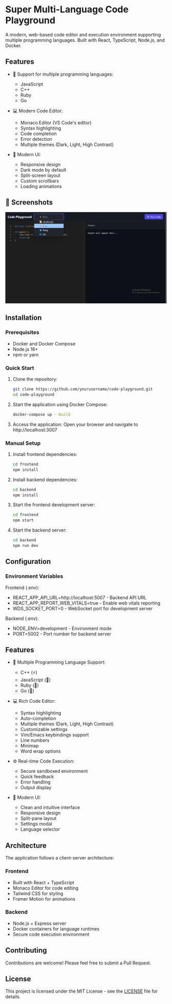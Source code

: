 # Super Multi-Language Code Playground

A modern, web-based code editor and execution environment supporting multiple programming languages. Built with React, TypeScript, Node.js, and Docker.

## Features

- 🌈 Support for multiple programming languages:
  - JavaScript
  - C++
  - Ruby
  - Go

- 💻 Modern Code Editor:
  - Monaco Editor (VS Code's editor)
  - Syntax highlighting
  - Code completion
  - Error detection
  - Multiple themes (Dark, Light, High Contrast)

- 🎨 Modern UI:
  - Responsive design
  - Dark mode by default
  - Split-screen layout
  - Custom scrollbars
  - Loading animations
## 📸 Screenshots
![Homepage](https://github.com/AmirHaytham/Super-multi-prog-lang-playground/blob/master/Screenshot%20(88).png)
 
## Installation

### Prerequisites
- Docker and Docker Compose
- Node.js 16+
- npm or yarn

### Quick Start

1. Clone the repository:
   ```bash
   git clone https://github.com/yourusername/code-playground.git
   cd code-playground
   ```

2. Start the application using Docker Compose:
   ```bash
   docker-compose up --build
   ```

3. Access the application:
   Open your browser and navigate to http://localhost:3007

### Manual Setup

1. Install frontend dependencies:
   ```bash
   cd frontend
   npm install
   ```

2. Install backend dependencies:
   ```bash
   cd backend
   npm install
   ```

3. Start the frontend development server:
   ```bash
   cd frontend
   npm start
   ```

4. Start the backend server:
   ```bash
   cd backend
   npm run dev
   ```

## Configuration

### Environment Variables

Frontend (.env):
- REACT_APP_API_URL=http://localhost:5007 - Backend API URL
- REACT_APP_REPORT_WEB_VITALS=true - Enable web vitals reporting
- WDS_SOCKET_PORT=0 - WebSocket port for development server

Backend (.env):
- NODE_ENV=development - Environment mode
- PORT=5002 - Port number for backend server


## Features

- 🌈 Multiple Programming Language Support:
  - C++ (⚡)
  - JavaScript (📜) 
  - Ruby (💎)
  - Go (🔵)

- 💻 Rich Code Editor:
  - Syntax highlighting
  - Auto-completion
  - Multiple themes (Dark, Light, High Contrast)
  - Customizable settings
  - Vim/Emacs keybindings support
  - Line numbers
  - Minimap
  - Word wrap options

- ⚙️ Real-time Code Execution:
  - Secure sandboxed environment
  - Quick feedback
  - Error handling
  - Output display

- 🎨 Modern UI:
  - Clean and intuitive interface
  - Responsive design
  - Split-pane layout
  - Settings modal
  - Language selector

## Architecture

The application follows a client-server architecture:

### Frontend
- Built with React + TypeScript
- Monaco Editor for code editing
- Tailwind CSS for styling
- Framer Motion for animations

### Backend
- Node.js + Express server
- Docker containers for language runtimes
- Secure code execution environment

## Contributing

Contributions are welcome! Please feel free to submit a Pull Request.

## License

This project is licensed under the MIT License - see the [LICENSE](LICENSE) file for details.
